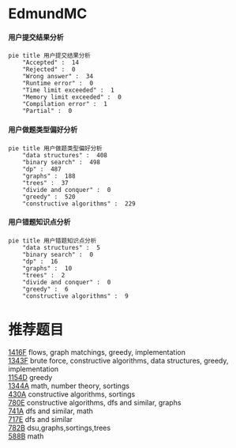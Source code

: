 # EdmundMC

<!-- tabs:start -->



#### **用户提交结果分析**

```mermaid
pie title 用户提交结果分析
    "Accepted" :  14
    "Rejected" :  0
    "Wrong answer" :  34
    "Runtime error" :  0
    "Time limit exceeded" :  1
    "Memory limit exceeded" :  0
    "Compilation error" :  1
    "Partial" :  0
```

#### **用户做题类型偏好分析**

```mermaid
pie title 用户做题类型偏好分析
    "data structures" :  408
    "binary search" :  498
    "dp" :  487
    "graphs" :  188
    "trees" :  37
    "divide and conquer" :  0
    "greedy" :  520
    "constructive algorithms" :  229
```
#### **用户错题知识点分析**

```mermaid
pie title 用户错题知识点分析
    "data structures" :  5
    "binary search" :  0
    "dp" :  16
    "graphs" :  10
    "trees" :  2
    "divide and conquer" :  0
    "greedy" :  6
    "constructive algorithms" :  9
```



<!-- tabs:end -->
# 推荐题目
[1416F](https://codeforces.com/contest/1416/problem/F)		flows,
                        graph matchings,
                        greedy,
                        implementation		  
[1343F](https://codeforces.com/contest/1343/problem/F)		brute force,
                        constructive algorithms,
                        data structures,
                        greedy,
                        implementation		  
[1154D](https://codeforces.com/contest/1154/problem/D)		greedy		  
[1344A](https://codeforces.com/contest/1344/problem/A)		math,
                        number theory,
                        sortings		  
[430A](https://codeforces.com/contest/430/problem/A)		constructive algorithms,
                        sortings		  
[780E](https://codeforces.com/contest/780/problem/E)		constructive algorithms,
                        dfs and similar,
                        graphs		  
[741A](https://codeforces.com/contest/741/problem/A)		dfs and similar,
                        math		  
[717E](https://codeforces.com/contest/717/problem/E)		dfs and similar		  
[782B](https://codeforces.com/contest/782/problem/B)		dsu,graphs,sortings,trees		  
[588B](https://codeforces.com/contest/588/problem/B)		math		  
